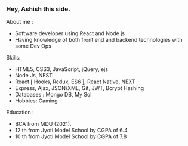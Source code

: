 ### Hey, Ashish this side.
About me :
  - Software developer using React and Node js
  - Having knowledge of both front end and backend technologies with some Dev Ops

Skills:
-  HTML5, CSS3, JavaScript, jQuery, ejs 
-  Node Js, NEST
-  React [ Hooks, Redux, ES6 ], React Native, NEXT   
-  Express, Ajax, JSON/XML, Git, JWT, Bcrypt Hashing 
-  Databases : Mongo DB, My Sql   
-  Hobbies: Gaming

Education :
-  BCA from MDU (2021). 
-  12 th from Jyoti Model School by CGPA of 6.4
-  10 th from Jyoti Model School by CGPA of 7.8

 <!--
**ashishsaini0194/ashishsaini0194** is a ✨ _special_ ✨ repository because its `README.md` (this file) appears on your GitHub profile.

Here are some ideas to get you started:

- 🔭 I’m currently working on ...
- 🌱 I’m currently learning ...
- 👯 I’m looking to collaborate on ...
- 🤔 I’m looking for help with ...
- 💬 Ask me about ...
- 📫 How to reach me: ...
- 😄 Pronouns: ...
- ⚡ Fun fact: ...
-->
